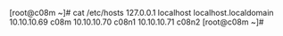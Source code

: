 [root@c08m ~]# cat /etc/hosts
127.0.0.1   localhost localhost.localdomain
10.10.10.69  c08m
10.10.10.70  c08n1
10.10.10.71  c08n2
[root@c08m ~]#
